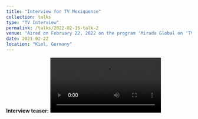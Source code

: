 ```yaml
---
title: "Interview for TV Mexiquense"
collection: talks
type: "TV Interview"
permalink: /talks/2022-02-16-talk-2
venue: "Aired on February 22, 2022 on the program 'Mirada Global on 'TV channel 'TV Mexiquense'"
date: 2021-02-22
location: "Kiel, Germany"
---
```


**Interview teaser:** <video src="../images/Teaser_interview.mp4" controls title="Title"></video>
